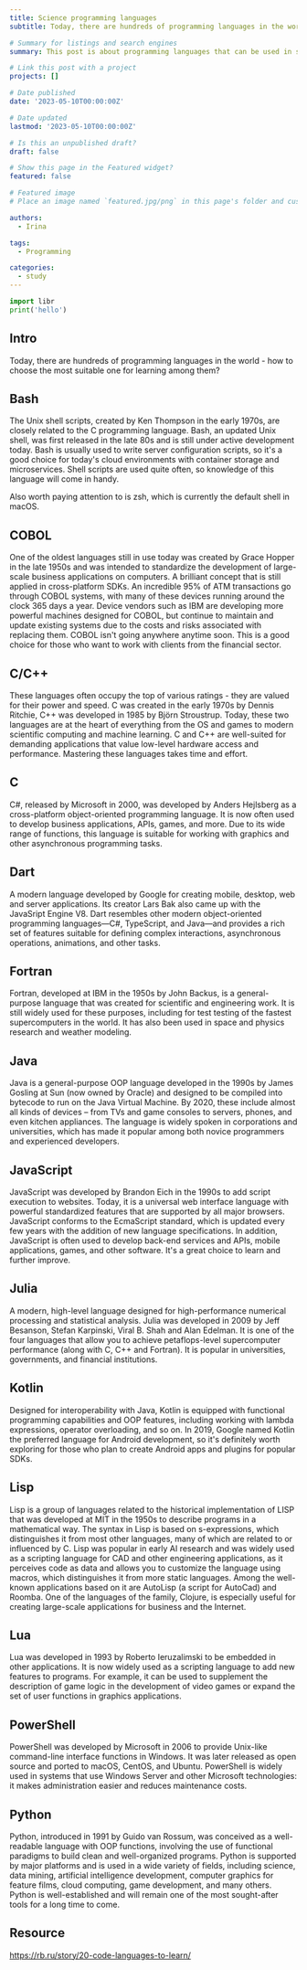 ```yaml
---
title: Science programming languages
subtitle: Today, there are hundreds of programming languages in the world - how to choose the most suitable one for learning among them?

# Summary for listings and search engines
summary: This post is about programming languages that can be used in science

# Link this post with a project
projects: []

# Date published
date: '2023-05-10T00:00:00Z'

# Date updated
lastmod: '2023-05-10T00:00:00Z'

# Is this an unpublished draft?
draft: false

# Show this page in the Featured widget?
featured: false

# Featured image
# Place an image named `featured.jpg/png` in this page's folder and customize its options here.

authors:
  - Irina

tags:
  - Programming

categories:
  - study
---
```


```python
import libr
print('hello')
```

## Intro

Today, there are hundreds of programming languages in the world - how to choose the most suitable one for learning among them?


## Bash

The Unix shell scripts, created by Ken Thompson in the early 1970s, are closely related to the C programming language. Bash, an updated Unix shell, was first released in the late 80s and is still under active development today. Bash is usually used to write server configuration scripts, so it's a good choice for today's cloud environments with container storage and microservices. Shell scripts are used quite often, so knowledge of this language will come in handy.

Also worth paying attention to is zsh, which is currently the default shell in macOS.

## COBOL

One of the oldest languages still in use today was created by Grace Hopper in the late 1950s and was intended to standardize the development of large-scale business applications on computers. A brilliant concept that is still applied in cross-platform SDKs. An incredible 95% of ATM transactions go through COBOL systems, with many of these devices running around the clock 365 days a year. Device vendors such as IBM are developing more powerful machines designed for COBOL, but continue to maintain and update existing systems due to the costs and risks associated with replacing them. COBOL isn't going anywhere anytime soon. This is a good choice for those who want to work with clients from the financial sector.


## C/C++

These languages often occupy the top of various ratings - they are valued for their power and speed. C was created in the early 1970s by Dennis Ritchie, C++ was developed in 1985 by Björn Stroustrup. Today, these two languages are at the heart of everything from the OS and games to modern scientific computing and machine learning. C and C++ are well-suited for demanding applications that value low-level hardware access and performance. Mastering these languages takes time and effort.


## C #

C#, released by Microsoft in 2000, was developed by Anders Hejlsberg as a cross-platform object-oriented programming language. It is now often used to develop business applications, APIs, games, and more. Due to its wide range of functions, this language is suitable for working with graphics and other asynchronous programming tasks.


## Dart

A modern language developed by Google for creating mobile, desktop, web and server applications. Its creator Lars Bak also came up with the JavaSript Engine V8. Dart resembles other modern object-oriented programming languages—C#, TypeScript, and Java—and provides a rich set of features suitable for defining complex interactions, asynchronous operations, animations, and other tasks.

## Fortran

Fortran, developed at IBM in the 1950s by John Backus, is a general-purpose language that was created for scientific and engineering work. It is still widely used for these purposes, including for test testing of the fastest supercomputers in the world. It has also been used in space and physics research and weather modeling.

## Java

Java is a general-purpose OOP language developed in the 1990s by James Gosling at Sun (now owned by Oracle) and designed to be compiled into bytecode to run on the Java Virtual Machine. By 2020, these include almost all kinds of devices – from TVs and game consoles to servers, phones, and even kitchen appliances. The language is widely spoken in corporations and universities, which has made it popular among both novice programmers and experienced developers.


## JavaScript

JavaScript was developed by Brandon Eich in the 1990s to add script execution to websites. Today, it is a universal web interface language with powerful standardized features that are supported by all major browsers. JavaScript conforms to the EcmaScript standard, which is updated every few years with the addition of new language specifications. In addition, JavaScript is often used to develop back-end services and APIs, mobile applications, games, and other software. It's a great choice to learn and further improve.


## Julia

A modern, high-level language designed for high-performance numerical processing and statistical analysis. Julia was developed in 2009 by Jeff Besanson, Stefan Karpinski, Viral B. Shah and Alan Edelman. It is one of the four languages that allow you to achieve petaflops-level supercomputer performance (along with C, C++ and Fortran). It is popular in universities, governments, and financial institutions.


## Kotlin

Designed for interoperability with Java, Kotlin is equipped with functional programming capabilities and OOP features, including working with lambda expressions, operator overloading, and so on. In 2019, Google named Kotlin the preferred language for Android development, so it's definitely worth exploring for those who plan to create Android apps and plugins for popular SDKs.


## Lisp

Lisp is a group of languages related to the historical implementation of LISP that was developed at MIT in the 1950s to describe programs in a mathematical way. The syntax in Lisp is based on s-expressions, which distinguishes it from most other languages, many of which are related to or influenced by C. Lisp was popular in early AI research and was widely used as a scripting language for CAD and other engineering applications, as it perceives code as data and allows you to customize the language using macros, which distinguishes it from more static languages. Among the well-known applications based on it are AutoLisp (a script for AutoCad) and Roomba. One of the languages of the family, Clojure, is especially useful for creating large-scale applications for business and the Internet.


## Lua

Lua was developed in 1993 by Roberto Ieruzalimski to be embedded in other applications. It is now widely used as a scripting language to add new features to programs. For example, it can be used to supplement the description of game logic in the development of video games or expand the set of user functions in graphics applications.


## PowerShell

PowerShell was developed by Microsoft in 2006 to provide Unix-like command-line interface functions in Windows. It was later released as open source and ported to macOS, CentOS, and Ubuntu. PowerShell is widely used in systems that use Windows Server and other Microsoft technologies: it makes administration easier and reduces maintenance costs.


## Python

Python, introduced in 1991 by Guido van Rossum, was conceived as a well-readable language with OOP functions, involving the use of functional paradigms to build clean and well-organized programs. Python is supported by major platforms and is used in a wide variety of fields, including science, data mining, artificial intelligence development, computer graphics for feature films, cloud computing, game development, and many others. Python is well-established and will remain one of the most sought-after tools for a long time to come.




## Resource

https://rb.ru/story/20-code-languages-to-learn/
